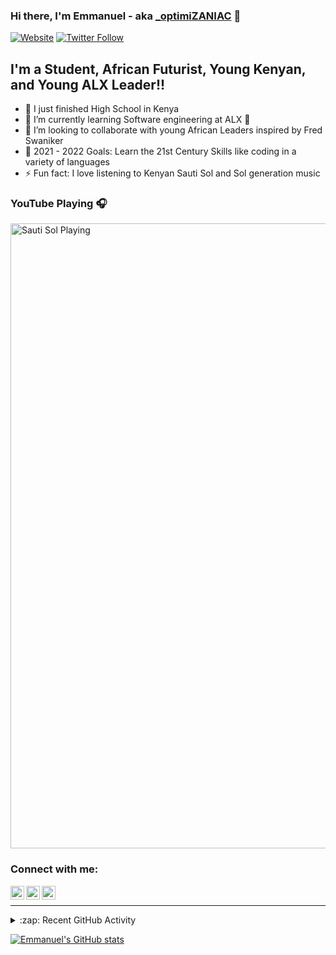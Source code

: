 ### Hi there, I'm Emmanuel - aka [_optimiZANIAC][website] 👋

[![Website](https://img.shields.io/website?label=manucho&style=for-the-badge&url=https%3A%2F%2Fcodestackr.com)](https://manumunubi.wixsite.com/ambition)
[![Twitter Follow](https://img.shields.io/twitter/follow/Emmanuel?color=1DA1F2&logo=twitter&style=for-the-badge)](https://twitter.com/@EmmanuelMunubi)

## I'm a Student, African Futurist, Young Kenyan, and Young ALX Leader!!

- 🔭 I just finished High School in Kenya
- 🌱 I’m currently learning Software engineering at ALX 🤣
- 👯 I’m looking to collaborate with young African Leaders inspired by Fred Swaniker
- 🥅 2021 - 2022 Goals: Learn the 21st Century Skills like coding in a variety of languages
- ⚡ Fun fact: I love listening to Kenyan Sauti Sol and Sol generation music

### YouTube Playing 🎧

[<img src="https://www.google.com/imgres?imgurl=https%3A%2F%2Flh3.googleusercontent.com%2F8xuTwlYEFi5ZtSGqAFiau7Ur6SEK-h1mCa5RmZ1aJEJT3b0iLXPcDUQo35weli2wKcBK8CdXnr5SdnQlyajNCkCA9vFIG0hN26a5&imgrefurl=https%3A%2F%2Fmpasho.co.ke%2Fentertainment%2F2018-08-22-tujiangalie-sauti-sol-and-nyashinski-address-disaster-in-new-song%2F&tbnid=qneNWL1oSu3RqM&vet=12ahUKEwinz4CX04byAhVPnRoKHY0HAf0QMygEegUIARCQAQ..i&docid=dLZiTCAI0cnmOM&w=512&h=441&itg=1&q=sauti%20sol%20tujiangalie%20photo&ved=2ahUKEwinz4CX04byAhVPnRoKHY0HAf0QMygEegUIARCQAQ" alt="Sauti Sol Playing" width="1000" heught="500" />](https://www.youtube.com/watch?v=bhlNy345Jcc)

### Connect with me:

[<img align="left" alt="codeSTACKr | Twitter" width="22px" src="https://cdn.jsdelivr.net/npm/simple-icons@v3/icons/twitter.svg" />][twitter]
[<img align="left" alt="codeSTACKr | LinkedIn" width="22px" src="https://cdn.jsdelivr.net/npm/simple-icons@v3/icons/linkedin.svg" />][linkedin]
[<img align="left" alt="codeSTACKr | Instagram" width="22px" src="https://cdn.jsdelivr.net/npm/simple-icons@v3/icons/instagram.svg" />][instagram]

<br />

---


<details>
  <summary>:zap: Recent GitHub Activity</summary>
  
<!--START_SECTION:activity-->
1. 🗣 Contributing to Team project(https://github.com/Chezzo-codes/printf) 
<!--END_SECTION:activity-->

</details>

[![Emmanuel's GitHub stats](https://github-readme-stats.vercel.app/api?username=Emmanuel-Munubi)](https://github.com/anuraghazra/github-readme-stats)


</details>

[website]: https://manumunubi.wixsite.com/ambition
[twitter]: https://twitter.com/MunubiMwangi
[instagram]: https://instagram.com/manumunubi
[linkedin]: https://www.linkedin.com/feed/